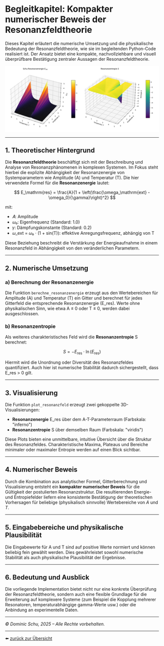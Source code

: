 # Begleitkapitel: Kompakter numerischer Beweis der Resonanzfeldtheorie

Dieses Kapitel erläutert die numerische Umsetzung und die physikalische Bedeutung der Resonanzfeldtheorie, wie sie im begleitenden Python-Code realisiert ist. Der Ansatz bietet eine kompakte, nachvollziehbare und visuell überprüfbare Bestätigung zentraler Aussagen der Resonanzfeldtheorie.

<p align="center">
  <img src="plot.png" alt="Visualisierung der Resonanzfeldtheorie" width="800"/>
</p>

---

## 1. Theoretischer Hintergrund

Die **Resonanzfeldtheorie** beschäftigt sich mit der Beschreibung und Analyse von Resonanzphänomenen in komplexen Systemen. Im Fokus steht hierbei die explizite Abhängigkeit der Resonanzenergie von Systemparametern wie Amplitude (A) und Temperatur (T).
Die hier verwendete Formel für die **Resonanzenergie** lautet:

$$
E_\mathrm{res} = \frac{A}{1 + \left(\frac{\omega_\mathrm{ext} - \omega_0}{\gamma}\right)^2}
$$

mit:

- 𝐴: Amplitude
- 𝜔₀: Eigenfrequenz (Standard: 1.0)
- 𝛾: Dämpfungskonstante (Standard: 0.2)
- 𝜔_ext = 𝜔₀ · (1 + sin(T)): effektive Anregungsfrequenz, abhängig von T

Diese Beziehung beschreibt die Verstärkung der Energieaufnahme in einem Resonanzfeld in Abhängigkeit von den veränderlichen Parametern.

---

## 2. Numerische Umsetzung

### **a) Berechnung der Resonanzenergie**

Die Funktion `berechne_resonanzenergie` erzeugt aus den Wertebereichen für Amplitude (A) und Temperatur (T) ein Gitter und berechnet für jedes Gitterfeld die entsprechende Resonanzenergie (E_res). Werte ohne physikalischen Sinn, wie etwa A ≤ 0 oder T ≤ 0, werden dabei ausgeschlossen.

### **b) Resonanzentropie**

Als weiteres charakteristisches Feld wird die **Resonanzentropie** S berechnet:

$$
S = -E_\mathrm{res} \cdot \ln(E_\mathrm{res})
$$

Hiermit wird die Unordnung oder Diversität des Resonanzfeldes quantifiziert. Auch hier ist numerische Stabilität dadurch sichergestellt, dass E_res > 0 gilt.

---

## 3. Visualisierung

Die Funktion `plot_resonanzfeld` erzeugt zwei gekoppelte 3D-Visualisierungen:

- **Resonanzenergie** E_res über dem A-T-Parameterraum (Farbskala: "inferno")
- **Resonanzentropie** S über demselben Raum (Farbskala: "viridis")

Diese Plots bieten eine unmittelbare, intuitive Übersicht über die Struktur des Resonanzfeldes. Charakteristische Maxima, Plateaus und Bereiche minimaler oder maximaler Entropie werden auf einen Blick sichtbar.

---

## 4. Numerischer Beweis

Durch die Kombination aus analytischer Formel, Gitterberechnung und Visualisierung entsteht ein **kompakter numerischer Beweis** für die Gültigkeit der postulierten Resonanzstruktur. Die resultierenden Energie- und Entropiefelder liefern eine konsistente Bestätigung der theoretischen Vorhersagen für beliebige (physikalisch sinnvolle) Wertebereiche von $A$ und $T$.

---

## 5. Eingabebereiche und physikalische Plausibilität

Die Eingabewerte für A und T sind auf positive Werte normiert und können beliebig fein gewählt werden. Dies gewährleistet sowohl numerische Stabilität als auch physikalische Plausibilität der Ergebnisse.

---

## 6. Bedeutung und Ausblick

Die vorliegende Implementation bietet nicht nur eine konkrete Überprüfung der Resonanzfeldtheorie, sondern auch eine flexible Grundlage für die Erweiterung auf komplexere Systeme (zum Beispiel die Kopplung mehrerer Resonatoren, temperaturabhängige gamma-Werte usw.) oder die Anbindung an experimentelle Daten.

---

*© Dominic Schu, 2025 – Alle Rechte vorbehalten.*

---

⬅️ [zurück zur Übersicht](README.md)